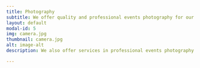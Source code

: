 ```yaml
---
title: Photography
subtitle: We offer quality and professional events photography for our clients.
layout: default
modal-id: 5
img: camera.jpg
thumbnail: camera.jpg
alt: image-alt
description: We also offer services in professional events photography and video coverage for our clientele. Be it weddings, parties and birthday we are there to capture your memorable moments.

---
```

